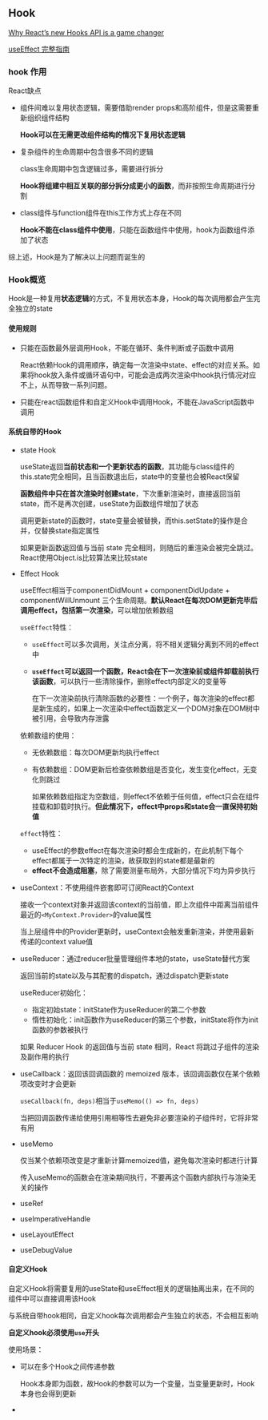 ## Hook

[Why React’s new Hooks API is a game changer](https://itnext.io/why-reacts-hooks-api-is-a-game-changer-8731c2b0a8c)

[useEffect 完整指南](https://overreacted.io/zh-hans/a-complete-guide-to-useeffect/)

### hook 作用

React缺点

* 组件间难以复用状态逻辑，需要借助render props和高阶组件，但是这需要重新组织组件结构

	**Hook可以在无需更改组件结构的情况下复用状态逻辑**

* 复杂组件的生命周期中包含很多不同的逻辑

	class生命周期中包含逻辑过多，需要进行拆分

	**Hook将组建中相互关联的部分拆分成更小的函数**，而非按照生命周期进行分割

* class组件与function组件在this工作方式上存在不同

	**Hook不能在class组件中使用**，只能在函数组件中使用，hook为函数组件添加了状态

综上述，Hook是为了解决以上问题而诞生的

### Hook概览

Hook是一种复用**状态逻辑**的方式，不复用状态本身，Hook的每次调用都会产生完全独立的state

#### 使用规则

* 只能在函数最外层调用Hook，不能在循环、条件判断或子函数中调用

	React依赖Hook的调用顺序，确定每一次渲染中state、effect的对应关系。如果将hook放入条件或循环语句中，可能会造成两次渲染中hook执行情况对应不上，从而导致一系列问题。

* 只能在react函数组件和自定义Hook中调用Hook，不能在JavaScript函数中调用

#### 系统自带的Hook

* state Hook

	useState返回**当前状态和一个更新状态的函数**，其功能与class组件的this.state完全相同，且当函数退出后，state中的变量也会被React保留

	**函数组件中只在首次渲染时创建state**，下次重新渲染时，直接返回当前state，而不是再次创建，useState为函数组件增加了状态

	调用更新state的函数时，state变量会被替换，而this.setState的操作是合并，仅替换state指定属性

	如果更新函数返回值与当前 state 完全相同，则随后的重渲染会被完全跳过。React使用Object.is比较算法来比较state

* Effect Hook

	useEffect相当于componentDidMount + componentDidUpdate + componentWillUnmount 三个生命周期。**默认React在每次DOM更新完毕后调用effect，包括第一次渲染**，可以增加依赖数组

	`useEffect`特性：
	* `useEffect`可以多次调用，关注点分离，将不相关逻辑分离到不同的effect中
	* **`useEffect`可以返回一个函数，React会在下一次渲染前或组件卸载前执行该函数**，可以执行一些清除操作，删除effect内部定义的变量等

		在下一次渲染前执行清除函数的必要性：一个例子，每次渲染的effect都是新生成的，如果上一次渲染中effect函数定义一个DOM对象在DOM树中被引用，会导致内存泄露

	依赖数组的使用：
	* 无依赖数组：每次DOM更新均执行effect
	* 有依赖数组：DOM更新后检查依赖数组是否变化，发生变化effect，无变化则跳过

		如果依赖数组指定为空数组，则effect不依赖于任何值，effect只会在组件挂载和卸载时执行。**但此情况下，effect中props和state会一直保持初始值**

	`effect`特性：
	* useEffect的参数effect在每次渲染时都会生成新的，在此机制下每个effect都属于一次特定的渲染，故获取到的state都是最新的
	* **effect不会造成阻塞**，除了需要测量布局外，大部分情况下均为异步执行

* useContext：不使用组件嵌套即可订阅React的Context

	接收一个context对象并返回该context的当前值，即上次组件中距离当前组件最近的`<MyContext.Provider>`的value属性

	当上层组件中的Provider更新时，useContext会触发重新渲染，并使用最新传递的context value值

* useReducer：通过reducer批量管理组件本地的state，useState替代方案

	返回当前的state以及与其配套的dispatch，通过dispatch更新state

	useReducer初始化：
	* 指定初始state：initState作为useReducer的第二个参数
	* 惰性初始化：init函数作为useReducer的第三个参数，initState将作为init函数的参数被执行

	如果 Reducer Hook 的返回值与当前 state 相同，React 将跳过子组件的渲染及副作用的执行

* useCallback：返回该回调函数的 memoized 版本，该回调函数仅在某个依赖项改变时才会更新

	`useCallback(fn, deps)`相当于`useMemo(() => fn, deps)`

	当把回调函数传递给使用引用相等性去避免非必要渲染的子组件时，它将非常有用

* useMemo

	仅当某个依赖项改变是才重新计算memoized值，避免每次渲染时都进行计算

	传入useMemo的函数会在渲染期间执行，不要再这个函数内部执行与渲染无关的操作

* useRef
* useImperativeHandle
* useLayoutEffect
* useDebugValue

#### 自定义Hook

自定义Hook将需要复用的useState和useEffect相关的逻辑抽离出来，在不同的组件中可以直接调用该Hook

与系统自带hook相同，自定义hook每次调用都会产生独立的状态，不会相互影响

**自定义hook必须使用`use`开头**

使用场景：
* 可以在多个Hook之间传递参数

	Hook本身即为函数，故Hook的参数可以为一个变量，当变量更新时，Hook本身也会得到更新

* 